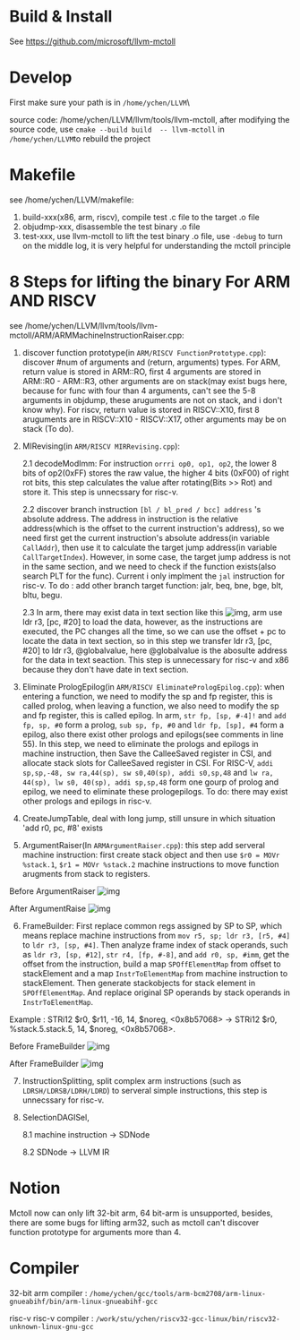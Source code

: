 # Build & Install
See https://github.com/microsoft/llvm-mctoll

# Develop
First make sure your path is in `/home/ychen/LLVM`\

source code: /home/ychen/LLVM/llvm/tools/llvm-mctoll, after modifying the source code, use `cmake --build build  -- llvm-mctoll` in `/home/ychen/LLVM`to rebuild the project

# Makefile
see /home/ychen/LLVM/makefile: 
1. build-xxx(x86, arm, riscv), compile test .c file to the target .o file
2. objudmp-xxx, disassemble the test binary .o file
3. test-xxx, use llvm-mctoll to lift the test binary .o file, use `-debug` to turn on the middle log, it is very helpful for understanding the mctoll principle

# 8 Steps for lifting the binary For ARM AND RISCV
see /home/ychen/LLVM/llvm/tools/llvm-mctoll/ARM/ARMMachineInstructionRaiser.cpp: 

1. discover function prototype(in `ARM/RISCV FunctionPrototype.cpp`): discover #num of arguments and (return, arguments) types. For ARM, return value is stored in ARM::RO, first 4 arguments are stored in ARM::R0 - ARM::R3, other arguments are on stack(may exist bugs here, because for func with four than 4 arguments, can't see the 5-8 arguments in objdump, these aruguments are not on stack, and i don't know why). For riscv, return value is stored in RISCV::X10, first 8 aruguments are in RISCV::X10 - RISCV::X17, other arguments may be on stack (To do). 
    
2. MIRevising(in `ARM/RISCV MIRRevising.cpp`):
    
    2.1 decodeModImm: For instruction `orrri op0, op1, op2`,  the lower 8 bits of op2(0xFF) stores the raw value, the higher 4 bits (0xF00) of right rot bits, this step calculates the value after rotating(Bits >> Rot) and store it. This step is unnecssary for risc-v.

    2.2 discover branch instruction `[bl / bl_pred / bcc] address` 's absolute address. The address in instruction is the relative address(which is the offset to the current instruction's address), so we need first get the current instruction's absolute address(in variable `CallAddr`), then use it to calculate the target jump address(in variable `CallTargetIndex`). However, in some case, the target jump address is not in the same section, and we need to check if the function exists(also search PLT for the func). Current i only implment the `jal` instruction for risc-v. To do : add other branch target function: jalr, beq, bne, bge, blt, bltu, begu.

    2.3 In arm, there may exist data in text section like this ![img](./img/1.png), arm use ldr r3, [pc, #20] to load the data, however, as the instructions are executed, the PC changes all the time, so we can use the offset + pc to locate the data in text section, so in this step we transfer ldr r3, [pc, #20] to ldr r3, @globalvalue, here @globalvalue is the abosulte address for the data in text seaction. This step is unnecessary for risc-v and x86 because they don't have date in text section.

3. Eliminate PrologEpilog(in `ARM/RISCV EliminatePrologEpilog.cpp`): when entering a function, we need to modify the sp and fp register, this is called prolog, when leaving a function, we also need to modify the sp and fp register, this is called epilog. In arm, `str fp, [sp, #-4]!` and `add fp, sp, #0` form a prolog, `sub sp, fp, #0` and `ldr fp, [sp], #4` form a epilog, also there exist other prologs and epilogs(see comments in line 55). In this step, we need to eliminate the prologs and epilogs in machine instruction, then Save the CalleeSaved register in CSI, and allocate stack slots for CalleeSaved register in CSI.  For RISC-V, `addi sp,sp,-48, sw ra,44(sp), sw s0,40(sp), addi s0,sp,48` and `lw ra, 44(sp), lw s0, 40(sp), addi sp,sp,48` form one gourp of prolog and epilog, we need to eliminate these prologepilogs. To do: there may exist other prologs and epilogs in risc-v. 
 
4. CreateJumpTable, deal with long jump, still unsure in which situation 'add r0, pc, #8' exists

5. ArgumentRaiser(In `ARMArgumentRaiser.cpp`): this step add serveral machine instruction: first create stack object and then use `$r0 = MOVr %stack.1`, `$r1 = MOVr %stack.2` machine instructions to move function arugments from stack to registers.

Before ArgumentRaiser
![img](./img/2.jpg)

After ArgumentRaise
![img](./img/3.jpg)

6. FrameBuilder: First replace common regs assigned by SP to SP, which means replace machine instructions from `mov r5, sp; ldr r3, [r5, #4]` to `ldr r3, [sp, #4]`. Then analyze frame index of stack operands, such as `ldr r3, [sp, #12]`, `str r4, [fp, #-8]`, and `add r0, sp, #imm`, get the offset from the instruction,  build a map `SPOffElementMap` from offset to stackElement and a map `InstrToElementMap` from machine instruction to stackElement.  Then generate stackobjects for stack element in `SPOffElementMap`. And replace original SP operands by stack operands in `InstrToElementMap`. 
 
Example : STRi12 $r0, $r11, -16, 14, $noreg, <0x8b57068> -> STRi12 $r0, %stack.5.stack.5, 14, $noreg, <0x8b57068>.

Before FrameBuilder
![img](./img/3.jpg)

After FrameBuilder
![img](./img/4.jpg)

7. InstructionSplitting, split complex arm instructions (such as `LDRSH/LDRSB/LDRH/LDRD`) to serveral simple instructions, this step is unnecssary for risc-v.

8. SelectionDAGISel, 

    8.1 machine instruction -> SDNode
    
    8.2 SDNode -> LLVM IR 


# Notion
Mctoll now can only lift 32-bit arm, 64 bit-arm is unsupported, besides, there are some bugs for lifting arm32, such as mctoll can't discover function prototype for arguments more than 4.

# Compiler
32-bit arm compiler : `/home/ychen/gcc/tools/arm-bcm2708/arm-linux-gnueabihf/bin/arm-linux-gnueabihf-gcc`

risc-v risc-v compiler : `/work/stu/ychen/riscv32-gcc-linux/bin/riscv32-unknown-linux-gnu-gcc`